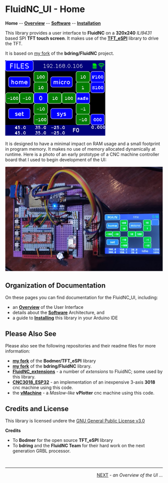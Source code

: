 # FluidNC_UI - Home

**Home** --
**[Overview](overview.md)** --
**[Software](software.md)** --
**[Installation](installation.md)**

This library provides a user interface to **FluidNC** on a **320x240**
*ILI9431* based SPI **TFT touch screen**.
It makes use of the [**TFT_eSPI**](https://github.com/phorton1/Arduino-libraries-TFT_eSPI)
library to drive the TFT.

It is based on [my fork](https://github.com/phorton1/Arduino-libraries-FluidNC) of the
**bdring/FluidNC** project.

![ui_screen.jpg](images/animated_FluidNC_UI_001.gif)

It is designed to have a minimal impact on RAM usage and a small footprint
in program memory.  It makes no use of memory allocated dynamically at runtime.
Here is a photo of an early prototype of a CNC machine controller board that
I used to begin development of the UI:

![early_prototype_UI.jpg](images/early_prototype_UI.jpg)

## Organization of Documentation

On these pages you can find documentation for the FluidNC_UI, including:

- an **[Overview](overview.md)** of the User Interface
- details about the **[Software](software.md)** Architecture, and
- a guide to **[Installing](installation.md)** this library in your Arduino IDE

## Please Also See

Please also see the following repositories and their readme files for more information:

- [**my fork**](https://github.com/phorton1/Arduino-libraries-TFT_eSPI) of the **Bodmer/TFT_eSPI** library
- [**my fork**](https://github.com/phorton1/FluidNC) of the **bdring/FluidNC** library.
- [**FluidNC_extensions**](https://github.com/phorton1/Arduino-libraries-FluidNC_extensions) - a number of *extensions* to FluidNC; some used by this library.
- [**CNC3018_ESP32**](https://github.com/phorton1/Arduino-CNC3018_ESP) - an implementation of an inexpensive 3-axis **3018** cnc machine using this code.
- the [**vMachine**](https://github.com/phorton1/Arduino-_vMachine) - a *Maslow-like* **vPlotter** cnc machine using this code.


## Credits and License

This library is licensed undere the
[GNU General Public License v3.0](https://github.com/phorton1/Arduino-libraries-FluidNC_UI/tree/master/LICENSE.TXT)

**Credits**

- To **Bodmer** for the open source **TFT_eSPI** library
- To **bdring** and the **FluidNC Team** for their hard work on the next generation GRBL processor.

<br>
<hr>
<div style="text-align: right">
<a href='overview.md'>NEXT</a><i> - an Overview of the UI ...</i>
</div>

